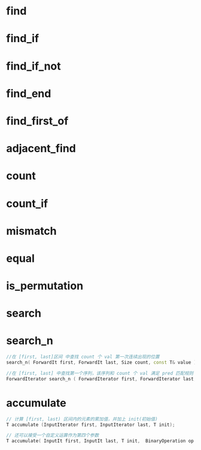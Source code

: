 # find
# find_if
# find_if_not
# find_end
# find_first_of
# adjacent_find
# count
# count_if
# mismatch
# equal
# is_permutation
# search

# search_n
```cpp
//在 [first, last]区间 中查找 count 个 val 第一次连续出现的位置
search_n( ForwardIt first, ForwardIt last, Size count, const T& value );

//在 [first, last] 中查找第一个序列，该序列和 count 个 val 满足 pred 匹配规则
ForwardIterator search_n ( ForwardIterator first, ForwardIterator last, Size count, const T& val, BinaryPredicate pred );
```


# accumulate
```cpp
// 计算 [first, last) 区间内的元素的累加值，并加上 init(初始值)
T accumulate (InputIterator first, InputIterator last, T init);

// 还可以接受一个自定义运算作为第四个参数
T accumulate( InputIt first, InputIt last, T init,  BinaryOperation op );
```

